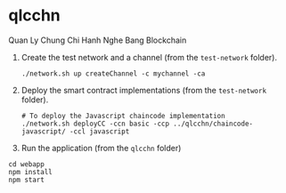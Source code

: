 # qlcchn
Quan Ly Chung Chi Hanh Nghe Bang Blockchain

1. Create the test network and a channel (from the `test-network` folder).
   ```
   ./network.sh up createChannel -c mychannel -ca
   ```
2. Deploy the smart contract implementations (from the `test-network` folder).
   ```
   # To deploy the Javascript chaincode implementation
   ./network.sh deployCC -ccn basic -ccp ../qlcchn/chaincode-javascript/ -ccl javascript
   ```

3. Run the application (from the `qlcchn` folder)

```
cd webapp
npm install
npm start
```